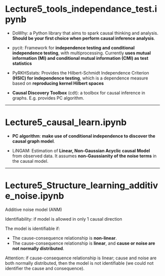 # Lecture5_tools_independance_test.ipynb
- DoWhy: a Python library that aims to spark causal thinking and analysis. **Should be your first choice when perform causal inference analysis**.

- pycit: Framework for **independence testing and conditional independence testing**, with multiprocessing. Currently **uses mutual information (MI) and conditional mutual information (CMI) as test statistics**

- PyRKHSstats: Provides the Hilbert-Schmidt Independence Criterion **(HSIC) for independence testing**, which is a dependence measure based on **reproducing kernel Hilbert spaces**

- **Causal Discovery Toolbox** (cdt): a toolbox for causal inference in graphs. E.g. provides PC algorithm.

---
# Lecture5_causal_learn.ipynb
- **PC algorithm**: **make use of conditional independence to discover the causal graph model**.

- LiNGAM: Estimation of **Linear, Non-Gaussian Acyclic causal Model** from observed data. It assumes **non-Gaussianity of the noise terms** in the causal model.

---

# Lecture5_Structure_learning_additive_noise.ipynb
Additive noise model (ANM)

Identifiability: if model is allowed in only 1 causal direction

The model is identifiable if:
- The cause-consequence relationship is **non-linear**.
- The cause-consequence relationship is **linear**, and **cause or noise are not normally distributed**. 

Attention: if cause-consequence relationship is linear; cause and noise are both normally distributed, then the model is not identifiable (we could not identifier the cause and consequence).

